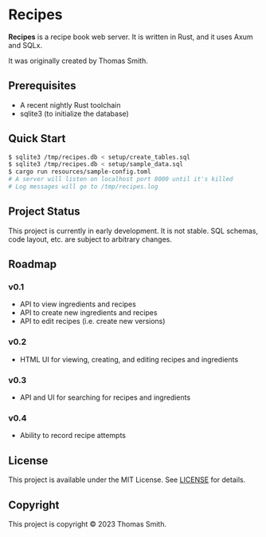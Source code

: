 # Recipes
**Recipes** is a recipe book web server. It is written in Rust, and it uses Axum
and SQLx.

It was originally created by Thomas Smith.

## Prerequisites
- A recent nightly Rust toolchain
- sqlite3 (to initialize the database)

## Quick Start
```sh
$ sqlite3 /tmp/recipes.db < setup/create_tables.sql
$ sqlite3 /tmp/recipes.db < setup/sample_data.sql
$ cargo run resources/sample-config.toml
# A server will listen on localhost port 8000 until it's killed
# Log messages will go to /tmp/recipes.log
```

## Project Status
This project is currently in early development. It is not stable. SQL schemas,
code layout, etc. are subject to arbitrary changes.

## Roadmap
### v0.1
- API to view ingredients and recipes
- API to create new ingredients and recipes
- API to edit recipes (i.e. create new versions)

### v0.2
- HTML UI for viewing, creating, and editing recipes and ingredients

### v0.3
- API and UI for searching for recipes and ingredients

### v0.4
- Ability to record recipe attempts

## License
This project is available under the MIT License. See [LICENSE](./LICENSE) for
details.

## Copyright
This project is copyright © 2023 Thomas Smith.
